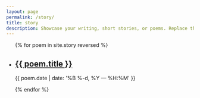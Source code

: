 ```yaml
---
layout: page
permalink: /story/
title: story
description: Showcase your writing, short stories, or poems. Replace this text with your description.
---
```


<ul class="post-list">
{% for poem in site.story reversed %}
    <li>
        <h2><a class="poem-title" href="{{ poem.url | prepend: site.baseurl }}">{{ poem.title }}</a></h2>
        <p class="post-meta">{{ poem.date | date: '%B %-d, %Y — %H:%M' }}</p>
      </li>
{% endfor %}
</ul>